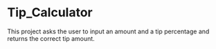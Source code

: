 # Tip_Calculator
This project asks the user to input an amount and a tip percentage and returns the correct tip amount.
